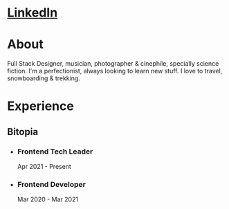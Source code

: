 <h1><a href="https://www.linkedin.com/in/damianothar/">LinkedIn</a></h1>

<h1>About</h1>

<p>
  Full Stack Designer, musician, photographer & cinephile, specially science fiction. I'm a perfectionist, always looking to learn new stuff. I love to travel, snowboarding & trekking.
</p>

<h1>Experience</h1>

<h2>Bitopia</h2>
<ul>
  <li>
    <h3>Frontend Tech Leader</h3>
    Apr 2021 - Present
  </li>
  <li>
    <h3>Frontend Developer</h3>
    Mar 2020 - Mar 2021
  </li>
</ul>

